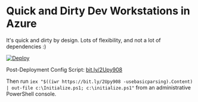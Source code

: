 # Quick and Dirty Dev Workstations in Azure

It's quick and dirty by design. Lots of flexibility, and not a lot of dependencies :) 

[![Deploy](http://azuredeploy.net/deploybutton.png)](https://portal.azure.com/#create/Microsoft.Template/uri/https%3A%2F%2Fraw.githubusercontent.com%2Fjeremytbrun%2Fdev-workstation%2Fmaster%2Fazuredeploy.json)

Post-Deployment Config Script: [bit.ly/2Upy908](https://bit.ly/2Upy908)


Then run `iex "$((iwr https://bit.ly/2Upy908 -usebasicparsing).Content) | out-file c:\Initialize.ps1; c:\initialize.ps1"` from an administrative PowerShell console.